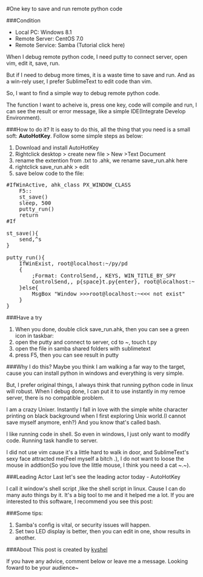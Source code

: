 #One key to save and run remote python code 

###Condition
- Local PC:      Windows 8.1
- Remote Server: CentOS 7.0 
- Remote Service: Samba (Tutorial click here)

When I debug remote python code, I need putty to connect server, open vim, edit it, save, run.

But if I need to debug more times, it is a waste time to save and run. And as a win-rely user, I prefer SublimeText to edit code than vim.

So, I want to find a simple way to debug remote python code.

The function I want to acheive is, press one key, code will compile and run, I can see the result or error message, like a simple IDE(Integrate Develop Environment).

###How to do it?
It is easy to do this, all the thing that you need is a small soft: **AutoHotKey**.
Follow some simple steps as below:

1. Download and install AutoHotKey
2. Rightclick desktop > create new file > New >Text Document
3. rename the extention from .txt to .ahk, we rename save_run.ahk here
4. rightclick save_run.ahk > edit
5. save below code to the file:

<pre>
#IfWinActive, ahk_class PX_WINDOW_CLASS
	F5::
	st_save()
	sleep, 500
	putty_run()
	return
#If

st_save(){
	send,^s
}

putty_run(){
	IfWinExist, root@localhost:~/py/pd
	{
	    ;Format: ControlSend,, KEYS, WIN_TITLE_BY_SPY
		ControlSend,, p{space}t.py{enter}, root@localhost:~    
	}else{
		MsgBox "Window >>>root@localhost:~<<< not exist"
	}
}	
</pre>

###Have a try
1. When you done, double click save_run.ahk, then you can see a green icon in taskbar:
2. open the putty and connect to server, cd to ~, touch t.py
3. open the file in samba shared folders with sublimetext 
4. press F5, then you can see result in putty

###Why I do this?
Maybe you think I am walking a far way to the target, cause you can install python in windows and everything is very simple.

But, I prefer original things, I always think that running python code in linux will robust. When I debug done, I can put it to use instantly in my remoe server, there is no compatible problem. 

I am a crazy Unixer. Instantly I fall in love with the simple white character printing on black background when I first exploring Unix world.(I cannot save myself anymore, enh?) And you know that's called bash. 

I like running code in shell. So even in windows, I just only want to modify code. Running task handle to server.

I did not use vim cause it's a little hard to walk in door, and SublimeText's sexy face attracted me(Feel myself a bitch *.*), I do not want to loose the mouse in addtion(So you love the little mouse, I think you need a cat ~.~).

###Leading Actor
Last let's see the leading actor today - AutoHotKey

I call it window's shell script ,like the shell script in linux. Cause I can do many auto things by it. It's a big tool to me and it helped me a lot. If you are interested to this software, I recommend you see this post:



###Some tips:
1. Samba's config is vital, or security issues will happen.
2. Set two LED display is better, then you can edit in one, show results in another.

###About
This post is created by [kyshel](http://kyshel.com)

If you have any advice, comment below or leave me a message.
Looking foward to be your audience~
